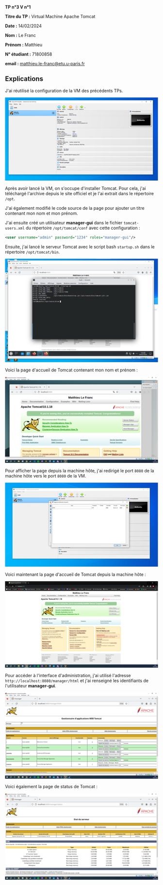 **TP n°3 V n°1**

**Titre du TP :** Virtual Machine Apache Tomcat

**Date :** 14/02/2024

**Nom :** Le Franc

**Prénom :** Matthieu

**N° étudiant :** 71800858

**email :** matthieu.le-franc@etu.u-paris.fr

## Explications

J'ai réutilisé la configuration de la VM des précédents TPs.

![config](config.png)

Après avoir lancé la VM, on s'occupe d'installer Tomcat. Pour cela, j'ai téléchargé l'archive depuis le site officiel et je l'ai extrait dans le répertoire `/opt`. 

J'ai également modifié le code source de la page pour ajouter un titre contenant mon nom et mon prénom.

J'ai ensuite créé un utilisateur **manager-gui** dans le fichier `tomcat-users.xml` du répertoire `/opt/tomcat/conf` avec cette configuration :

```xml
<user username="admin" password="1234" roles="manager-gui"/>
```

Ensuite, j'ai lancé le serveur Tomcat avec le script bash `startup.sh` dans le répertoire `/opt/tomcat/bin`.

![tomcat launch](tomcat_launch.png)

Voici la page d'accueil de Tomcat contenant mon nom et prénom :

![tomcat page](tompage1.png)

Pour afficher la page depuis la machine hôte, j'ai redirigé le port `8080` de la machine hôte vers le port `8080` de la VM.

![redirection](redirection.png)

Voici maintenant la page d'accueil de Tomcat depuis la machine hôte :

![tomcat page hôte](tompage.png)

Pour accéder à l'interface d'administration, j'ai utilisé l'adresse `http://localhost:8080/manager/html` et j'ai renseigné les identifiants de l'utilisateur **manager-gui**.

![manager](tomcat_manager.png)

Voici également la page de status de Tomcat :

![status](tomcat_status.png)